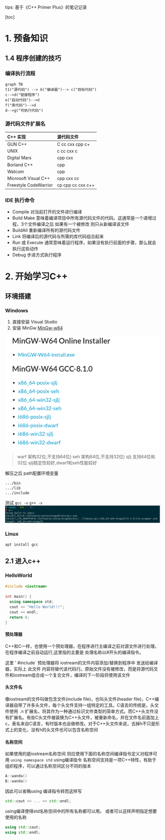tips: 基于《C++ Primer Plus》的笔记记录

[toc]

# 1. 预备知识

## 1.4 程序创建的技巧

### 编译执行流程

```mermaid
graph TB 
t1("源代码") --> b("编译器")--> c("目标代码")
c-->d("链接程序")
e("启动代码")-->d
f("库代码")-->d
d-->g("可执行代码")
```

### 源代码文件扩展名

|C++ 实现|源代码文件|
|:--|:--|
|GUN C++|C cc cxx cpp c+|
|UNIX|c cc cxx c|
|Digital Mars|cpp cxx|
|Borland C++|cpp|
|Watcom|cpp|
|Microsoft Visual C++|cpp cxx cc|
|Freestyle CodeWarrior|cp cpp cc cxx c++|

### IDE 执行命令

* Compile 对当前打开的文件进行编译 
* Build Make 意味着编译项目中所有源代码文件的代码。这通常是一个递增过程，3个文件编译之后 如果有一个被修改 则只从新编译该文件
* BuildAll 重新编译所有的源代码文件
* Link 将编译后的源代码与所需的库代码组合起来
* Run 或 Execute 通常意味着运行程序，如果没有执行前面的步骤，那么就会执行这些动作
* Debug 步进方式执行程序

# 2. 开始学习C++

## 环境搭建

### Windows
1. 直接安装 Visual Studio
2.  安装 MinGw
[MinGw-w64](https://sourceforge.net/projects/mingw-w64/files/)

![](images/Pasted%20image%2020230130220158.png) 

>warf 架构32位,不支持64位)   seh 架构64位,不支持32位)   sjlj 支持64位和32位   sjlj稳定性较好,dwarf和seh性能较好

解压之后  path配置环境变量
```path
.../bin
.../lib
.../include
```

测试 `gcc -v`  `g++ -v`
![](images/Pasted%20image%2020230130220653.png)


### Linux

```bash
apt install gcc
```


## 2.1 进入c++


### HelloWorld

```cpp
#include <iostream>

int main() {
  using namespace std;
  cout << "Hello World!!!";
  cout << endl;
  return 0;
}
```

#### 预处理器

C++和C一样，也使用一个预处理器，在程序进行主编译之前对源文件进行处理。在程序编译之前自动运行,这里指的主要是 处理名称以#开头的编译指令。

这里 ' #include` <iostream> 预处理器将 iostream的文件内容添加/替换到程序中
发送给编译器，实际上 此文件 内容将替代该代码行。原始文件没有被修改，而是将源代码文件和iostream组合成一个复合文件，编译的下一阶段将使用该文件

#### 头文件名

像iostream的文件叫做包含文件(include file)，也叫头文件(header file)，C++编译器自带了许多头文件，每个头文件支持一组特定的工具。C语言的传统是，头文件使用 `.h` 扩展名，将其作为一种通过标识文件类型的简单方式。而C++头文件没有扩展名。有些C头文件被装换为C++头文件，被重新命名，并在文件名前面加上c，表名来自C语言，有时版本也会做修改。对于C++头文件来说，去掉h不只是形式上的变化，没有h的头文件也可以包含名称空间

#### 名称空间

如果使用的是iostream名称空间 则应使用下面的名称空间编译指令定义对程序可用
`using namespace std`
using编译指令
名称空间支持是一项C++特性，有助于组织程序，可以通过名称空间区分不同的版本
```cpp
A::wanda()
B::wanda()
```
因此可以省略using 编译指令转而这样写
```cpp
std::cout << ... << std::endl;
```
using编译使得std名称空间中的所有名称都可以用。
或者可以这样声明指定想要使用的名称
```cpp
using std::cout;
using std::endl;
```
